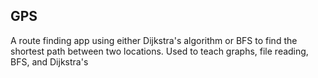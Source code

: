 ## GPS

A route finding app using either Dijkstra's algorithm or BFS to find the shortest path between two locations. Used to teach graphs, file reading, BFS, and Dijkstra's
